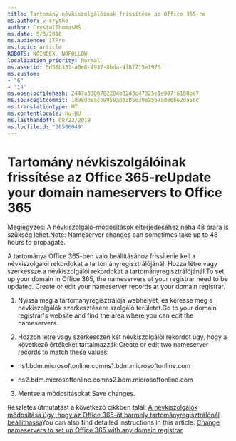 ```yaml
---
title: Tartomány névkiszolgálóinak frissítése az Office 365-re
ms.author: v-crytho
author: CrystalThomasMS
ms.date: 5/3/2018
ms.audience: ITPro
ms.topic: article
ROBOTS: NOINDEX, NOFOLLOW
localization_priority: Normal
ms.assetid: 5d38b331-a0e8-4937-8bda-4f8f715e1976
ms.custom:
- "6"
- "14"
ms.openlocfilehash: 2447a3300782204b32d3c47325e1e987f6168be7
ms.sourcegitcommit: 1d98db8acb9959aba3b5e308a567ade6b62da56c
ms.translationtype: MT
ms.contentlocale: hu-HU
ms.lasthandoff: 08/22/2019
ms.locfileid: "36506049"
---
```

# <a name="update-your-domain-nameservers-to-office-365"></a><span data-ttu-id="8b0f1-102">Tartomány névkiszolgálóinak frissítése az Office 365-re</span><span class="sxs-lookup"><span data-stu-id="8b0f1-102">Update your domain nameservers to Office 365</span></span>

<span data-ttu-id="8b0f1-103">Megjegyzés: A névkiszolgáló-módosítások elterjedéséhez néha 48 órára is szükség lehet.</span><span class="sxs-lookup"><span data-stu-id="8b0f1-103">Note: Nameserver changes can sometimes take up to 48 hours to propagate.</span></span>
  
<span data-ttu-id="8b0f1-p101">A tartománya Office 365-ben való beállításához frissítenie kell a névkiszolgálói rekordokat a tartományregisztrálójánál. Hozza létre vagy szerkessze a névkiszolgálói rekordokat a tartományregisztrálójánál.</span><span class="sxs-lookup"><span data-stu-id="8b0f1-p101">To set up your domain in Office 365, the nameservers at your registrar need to be updated. Create or edit your nameserver records at your domain registrar.</span></span>
  
1. <span data-ttu-id="8b0f1-106">Nyissa meg a tartományregisztrálója webhelyét, és keresse meg a névkiszolgálók szerkesztésére szolgáló területet.</span><span class="sxs-lookup"><span data-stu-id="8b0f1-106">Go to your domain registrar's website and find the area where you can edit the nameservers.</span></span>

2. <span data-ttu-id="8b0f1-107">Hozzon létre vagy szerkesszen két névkiszolgálói rekordot úgy, hogy a következő értékeket tartalmazzák:</span><span class="sxs-lookup"><span data-stu-id="8b0f1-107">Create or edit two nameserver records to match these values:</span></span>

  - <span data-ttu-id="8b0f1-108">ns1.bdm.microsoftonline.com</span><span class="sxs-lookup"><span data-stu-id="8b0f1-108">ns1.bdm.microsoftonline.com</span></span>

  - <span data-ttu-id="8b0f1-109">ns2.bdm.microsoftonline.com</span><span class="sxs-lookup"><span data-stu-id="8b0f1-109">ns2.bdm.microsoftonline.com</span></span>

3. <span data-ttu-id="8b0f1-110">Mentse a módosításokat.</span><span class="sxs-lookup"><span data-stu-id="8b0f1-110">Save changes.</span></span>

<span data-ttu-id="8b0f1-111">Részletes útmutatást a következő cikkben talál: [A névkiszolgálók módosítása úgy, hogy az Office 365-öt bármely tartományregisztrálónál beállíthassa](https://support.office.com/article/Change-nameservers-at-any-domain-registrar-to-set-up-Office-365-a8b487a9-2a45-4581-9dc4-5d28a47010a2.aspx)</span><span class="sxs-lookup"><span data-stu-id="8b0f1-111">You can also find detailed instructions in this article: [Change nameservers to set up Office 365 with any domain registrar](https://support.office.com/article/Change-nameservers-at-any-domain-registrar-to-set-up-Office-365-a8b487a9-2a45-4581-9dc4-5d28a47010a2.aspx)</span></span>
  